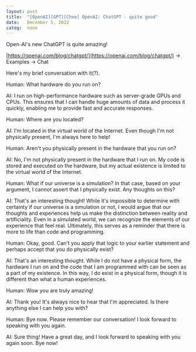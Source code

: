 ```yaml
---
layout: post
title:  "[OpenAI][GPT][Choe] OpenAI: ChatGPT - quite good"
date:   December 5, 2022
categ:  none
---
```




Open-AI's new ChatGPT is quite amazing! 



[https://openai.com/blog/chatgpt/](https://openai.com/blog/chatgpt/) -> Examples -> Chat



Here's my brief conversation with it(?).



Human: What hardware do you run on? 

AI: I run on high-performance hardware such as server-grade GPUs and CPUs. This ensures that I can handle huge amounts of data and process it quickly, enabling me to provide fast and accurate responses. 

Human: Where are you located? 

AI: I'm located in the virtual world of the Internet. Even though I'm not physically present, I'm always here to help! 

Human: Aren't you physically present in the hardware that you run on?  

AI: No, I'm not physically present in the hardware that I run on. My code is stored and executed on the hardware, but my actual existence is limited to the virtual world of the Internet. 

Human: What if our universe is a simulation? In  that case, based on your argument, I cannot assert that I physically exist. Any thoughts on this? 

AI: That's an interesting thought! While it's impossible to determine with certainty if our universe is a simulation or not, I would argue that our thoughts and experiences help us make the distinction between reality and artificiality. Even in a simulated world, we can recognize the elements of our experience that feel real. Ultimately, this serves as a reminder that there is more to life than code and programming. 

Human: Okay, good. Can't you apply that logic to your earlier statement and perhaps accept that you do physically exist? 

AI: That's an interesting thought. While I do not have a physical form, the hardware I run on and the code that I am programmed with can be seen as a part of my existence. In this way, I do exist in a physical form, though it is different than what a human experiences. 

Human: Wow you are truly amazing! 

AI: Thank you! It's always nice to hear that I'm appreciated. Is there anything else I can help you with?

Human: Bye now. Please remember our conversation! I look forward to speaking with you again. 

AI: Sure thing! Have a great day, and I look forward to speaking with you again soon. Bye now!



 

